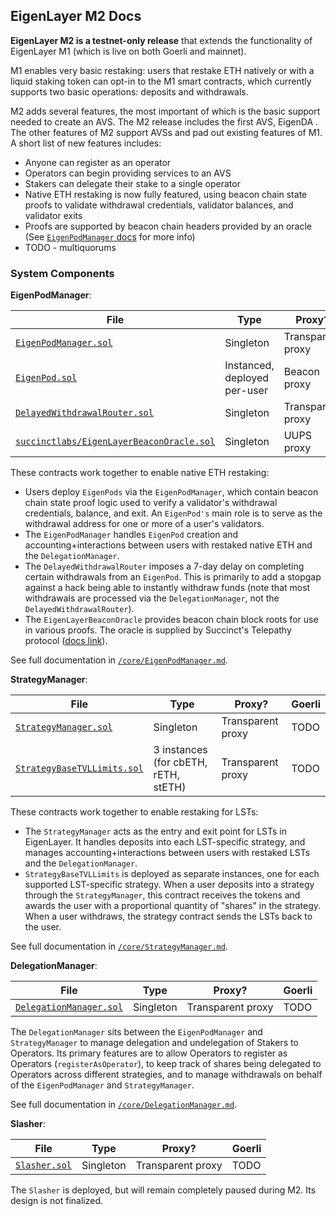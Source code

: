 ## EigenLayer M2 Docs

**EigenLayer M2 is a testnet-only release** that extends the functionality of EigenLayer M1 (which is live on both Goerli and mainnet).

M1 enables very basic restaking: users that restake ETH natively or with a liquid staking token can opt-in to the M1 smart contracts, which currently supports two basic operations: deposits and withdrawals. 

M2 adds several features, the most important of which is the basic support needed to create an AVS<!--(*link: ["what is an AVS?"](https://github.com/Layr-Labs/eigenlayer-contracts/blob/master/docs/AVS-Guide.md) TODO*)-->. The M2 release includes the first AVS, EigenDA <!--(*link: read more about EigenDA (TODO)*)-->. The other features of M2 support AVSs and pad out existing features of M1. A short list of new features includes:
* Anyone can register as an operator
* Operators can begin providing services to an AVS
* Stakers can delegate their stake to a single operator
* Native ETH restaking is now fully featured, using beacon chain state proofs to validate withdrawal credentials, validator balances, and validator exits
* Proofs are supported by beacon chain headers provided by an oracle (See [`EigenPodManager` docs](./core/EigenPodManager.md) for more info)
* TODO - multiquorums

### System Components

**EigenPodManager**:

| File | Type | Proxy? | Goerli |
| -------- | -------- | -------- | -------- |
| [`EigenPodManager.sol`](../src/contracts/pods/EigenPodManager.sol) | Singleton | Transparent proxy | TODO |
| [`EigenPod.sol`](../src/contracts/pods/EigenPod.sol) | Instanced, deployed per-user | Beacon proxy | TODO |
| [`DelayedWithdrawalRouter.sol`](../src/contracts/pods/DelayedWithdrawalRouter.sol) | Singleton | Transparent proxy | TODO |
| [`succinctlabs/EigenLayerBeaconOracle.sol`](https://github.com/succinctlabs/telepathy-contracts/blob/main/external/integrations/eigenlayer/EigenLayerBeaconOracle.sol) | Singleton | UUPS proxy | [`0x40B1...9f2c`](https://goerli.etherscan.io/address/0x40B10ddD29a2cfF33DBC420AE5bbDa0649049f2c) |

These contracts work together to enable native ETH restaking:
* Users deploy `EigenPods` via the `EigenPodManager`, which contain beacon chain state proof logic used to verify a validator's withdrawal credentials, balance, and exit. An `EigenPod's` main role is to serve as the withdrawal address for one or more of a user's validators.
* The `EigenPodManager` handles `EigenPod` creation and accounting+interactions between users with restaked native ETH and the `DelegationManager`.
* The `DelayedWithdrawalRouter` imposes a 7-day delay on completing certain withdrawals from an `EigenPod`. This is primarily to add a stopgap against a hack being able to instantly withdraw funds (note that most withdrawals are processed via the `DelegationManager`, not the `DelayedWithdrawalRouter`).
* The `EigenLayerBeaconOracle` provides beacon chain block roots for use in various proofs. The oracle is supplied by Succinct's Telepathy protocol ([docs link](https://docs.telepathy.xyz/)).

See full documentation in [`/core/EigenPodManager.md`](./core/EigenPodManager.md).

**StrategyManager**:

| File | Type | Proxy? | Goerli |
| -------- | -------- | -------- | -------- |
| [`StrategyManager.sol`](../src/contracts/core/StrategyManager.sol) | Singleton | Transparent proxy | TODO |
| [`StrategyBaseTVLLimits.sol`](../src/contracts/strategies/StrategyBaseTVLLimits.sol) | 3 instances (for cbETH, rETH, stETH) | Transparent proxy | TODO |

These contracts work together to enable restaking for LSTs:
* The `StrategyManager` acts as the entry and exit point for LSTs in EigenLayer. It handles deposits into each LST-specific strategy, and manages accounting+interactions between users with restaked LSTs and the `DelegationManager`.
* `StrategyBaseTVLLimits` is deployed as separate instances, one for each supported LST-specific strategy. When a user deposits into a strategy through the `StrategyManager`, this contract receives the tokens and awards the user with a proportional quantity of "shares" in the strategy. When a user withdraws, the strategy contract sends the LSTs back to the user.

See full documentation in [`/core/StrategyManager.md`](./core/StrategyManager.md).

**DelegationManager**:

| File | Type | Proxy? | Goerli |
| -------- | -------- | -------- | -------- |
| [`DelegationManager.sol`](../src/contracts/core/DelegationManager.sol) | Singleton | Transparent proxy | TODO |

The `DelegationManager` sits between the `EigenPodManager` and `StrategyManager` to manage delegation and undelegation of Stakers to Operators. Its primary features are to allow Operators to register as Operators (`registerAsOperator`), to keep track of shares being delegated to Operators across different strategies, and to manage withdrawals on behalf of the `EigenPodManager` and `StrategyManager`.

See full documentation in [`/core/DelegationManager.md`](./core/DelegationManager.md).

**Slasher**:

| File | Type | Proxy? | Goerli |
| -------- | -------- | -------- | -------- |
| [`Slasher.sol`](../src/contracts/core/Slasher.sol) | Singleton | Transparent proxy | TODO |

The `Slasher` is deployed, but will remain completely paused during M2. Its design is not finalized.
